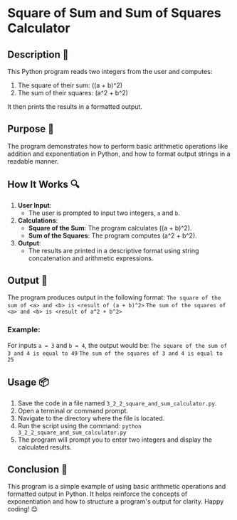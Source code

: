 # Square of Sum and Sum of Squares Calculator

## Description 📝
This Python program reads two integers from the user and computes:
1. The square of their sum: \((a + b)^2\)
2. The sum of their squares: \(a^2 + b^2\)

It then prints the results in a formatted output.

## Purpose 🎯
The program demonstrates how to perform basic arithmetic operations like addition and exponentiation in Python, and how to format output strings in a readable manner.

## How It Works 🔍
1. **User Input**:
   - The user is prompted to input two integers, `a` and `b`.
2. **Calculations**:
   - **Square of the Sum**: The program calculates \((a + b)^2\).
   - **Sum of the Squares**: The program computes \(a^2 + b^2\).
3. **Output**:
   - The results are printed in a descriptive format using string concatenation and arithmetic expressions.

## Output 📜
The program produces output in the following format:
    `The square of the sum of <a> and <b> is <result of (a + b)^2>`
    `The sum of the squares of <a> and <b> is <result of a^2 + b^2>`


### Example:
For inputs `a = 3` and `b = 4`, the output would be:
    `The square of the sum of 3 and 4 is equal to 49`
    `The sum of the squares of 3 and 4 is equal to 25`

## Usage 📦
1. Save the code in a file named `3_2_2_square_and_sum_calculator.py`.
2. Open a terminal or command prompt.
3. Navigate to the directory where the file is located.
4. Run the script using the command:
   `python 3_2_2_square_and_sum_calculator.py`
5. The program will prompt you to enter two integers and display the calculated results.

## Conclusion 🚀
This program is a simple example of using basic arithmetic operations and formatted output in Python.
It helps reinforce the concepts of exponentiation and how to structure a program's output for clarity.
Happy coding! 😊